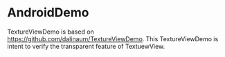 # AndroidDemo
TextureViewDemo is based on https://github.com/dalinaum/TextureViewDemo.
This TextureViewDemo is intent to verify the transparent feature of TextuewView.
